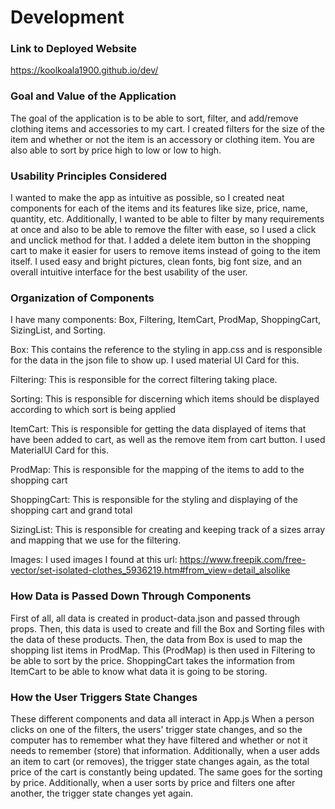 # Development

### Link to Deployed Website
https://koolkoala1900.github.io/dev/

### Goal and Value of the Application
The goal of the application is to be able to sort, filter, and add/remove clothing items and accessories to my cart.
I created filters for the size of the item and whether or not the item is an accessory or clothing item.
You are also able to sort by price high to low or low to high.

### Usability Principles Considered
I wanted to make the app as intuitive as possible, so I created neat components for each of the items and its features like size, price, name, quantity, etc.
Additionally, I wanted to be able to filter by many requirements at once and also to be able to remove the filter with ease, so I used a click and unclick method for that.
I added a delete item button in the shopping cart to make it easier for users to remove items instead of going to the item itself.
I used easy and bright pictures, clean fonts, big font size, and an overall intuitive interface for the best usability of the user.

### Organization of Components
I have many components: Box, Filtering, ItemCart, ProdMap, ShoppingCart, SizingList, and Sorting.


Box: This contains the reference to the styling in app.css and is responsible for the data in the json file to show up. I used material UI Card for this.


Filtering: This is responsible for the correct filtering taking place.


Sorting: This is responsible for discerning which items should be displayed according to which sort is being applied


ItemCart: This is responsible for getting the data displayed of items that have been added to cart, as well as the remove item from cart button. I used MaterialUI Card for this.


ProdMap: This is responsible for the mapping of the items to add to the shopping cart


ShoppingCart: This is responsible for the styling and displaying of the shopping cart and grand total


SizingList: This is responsible for creating and keeping track of a sizes array and mapping that we use for the filtering.

Images: I used images I found at this url: https://www.freepik.com/free-vector/set-isolated-clothes_5936219.htm#from_view=detail_alsolike


### How Data is Passed Down Through Components
First of all, all data is created in product-data.json and passed through props.
Then, this data is used to create and fill the Box and Sorting files with the data of these products.
Then, the data from Box is used to map the shopping list items in ProdMap.
This (ProdMap) is then used in Filtering to be able to sort by the price.
ShoppingCart takes the information from ItemCart to be able to know what data it is going to be storing.

### How the User Triggers State Changes
These different components and data all interact in App.js
When a person clicks on one of the filters, the users' trigger state changes, and so the computer has to remember what they have filtered and whether or not it needs to remember (store) that information. 
Additionally, when a user adds an item to cart (or removes), the trigger state changes again, as the total price of the cart is constantly being updated.
The same goes for the sorting by price.
Additionally, when a user sorts by price and filters one after another, the trigger state changes yet again.


